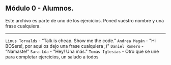 ## Módulo 0 - Alumnos.

Este archivo es parte de uno de los ejercicios.
Poned vuestro nombre y una frase cualquiera.

---

`Linus Torvalds` - “Talk is cheap. Show me the code.”
`Andrea Magán` - "Hi BOSers!, por aquí os dejo una frase cualquiera ;)"
`Daniel Romero` - “Namaste!”
`Sara-Lúa` - "Hey! Una más."
`Tomás Iglesias` - Otro que se une para completar ejercicios, un saludo a todos
